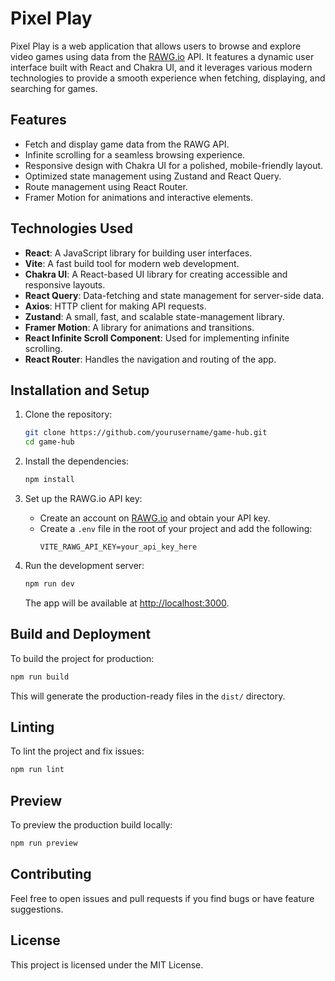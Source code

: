 # Pixel Play

Pixel Play is a web application that allows users to browse and explore video games using data from the [RAWG.io](https://rawg.io/) API. It features a dynamic user interface built with React and Chakra UI, and it leverages various modern technologies to provide a smooth experience when fetching, displaying, and searching for games.

## Features

- Fetch and display game data from the RAWG API.
- Infinite scrolling for a seamless browsing experience.
- Responsive design with Chakra UI for a polished, mobile-friendly layout.
- Optimized state management using Zustand and React Query.
- Route management using React Router.
- Framer Motion for animations and interactive elements.

## Technologies Used

- **React**: A JavaScript library for building user interfaces.
- **Vite**: A fast build tool for modern web development.
- **Chakra UI**: A React-based UI library for creating accessible and responsive layouts.
- **React Query**: Data-fetching and state management for server-side data.
- **Axios**: HTTP client for making API requests.
- **Zustand**: A small, fast, and scalable state-management library.
- **Framer Motion**: A library for animations and transitions.
- **React Infinite Scroll Component**: Used for implementing infinite scrolling.
- **React Router**: Handles the navigation and routing of the app.

## Installation and Setup

1. Clone the repository:

   ```bash
   git clone https://github.com/yourusername/game-hub.git
   cd game-hub
   ```

2. Install the dependencies:

   ```bash
   npm install
   ```

3. Set up the RAWG.io API key:
    - Create an account on [RAWG.io](https://rawg.io/) and obtain your API key.
    - Create a `.env` file in the root of your project and add the following:
      ```
      VITE_RAWG_API_KEY=your_api_key_here
      ```

4. Run the development server:

   ```bash
   npm run dev
   ```

   The app will be available at [http://localhost:3000](http://localhost:3000).

## Build and Deployment

To build the project for production:

```bash
npm run build
```

This will generate the production-ready files in the `dist/` directory.

## Linting

To lint the project and fix issues:

```bash
npm run lint
```

## Preview

To preview the production build locally:

```bash
npm run preview
```

## Contributing

Feel free to open issues and pull requests if you find bugs or have feature suggestions.

## License

This project is licensed under the MIT License.